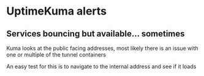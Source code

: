 # UptimeKuma alerts

## Services bouncing but available... sometimes

Kuma looks at the public facing addresses, most likely there is an issue with one or multiple of the tunnel containers

An easy test for this is to navigate to the internal address and see if it loads
